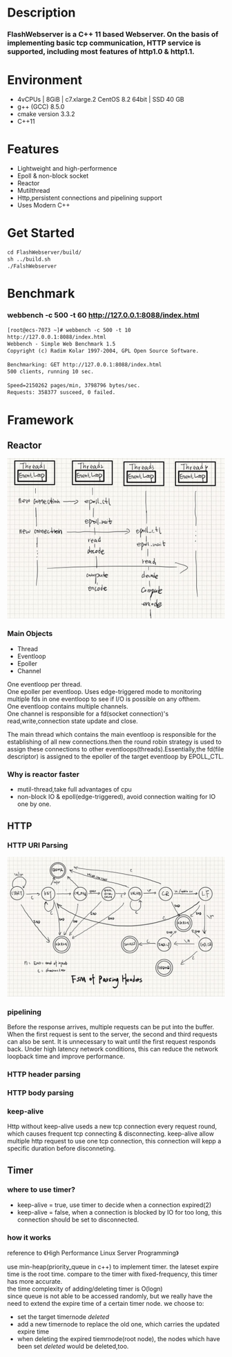 # Description
### FlashWebserver is a C++ 11 based Webserver. On the basis of implementing basic tcp communication, HTTP service is supported, including most features of http1.0 & http1.1. 
# Environment
- 4vCPUs | 8GiB | c7.xlarge.2 CentOS 8.2 64bit | SSD 40 GB
- g++ (GCC) 8.5.0
- cmake version 3.3.2
- C++11
# Features
- Lightweight and high-performence
- Epoll & non-block socket
- Reactor
- Mutilthread
- Http,persistent connections and pipelining support
- Uses Modern C++
# Get Started
```
cd FlashWebserver/build/
sh ../build.sh
./FalshWebserver
```
# Benchmark
### webbench -c 500 -t 60 http://127.0.0.1:8088/index.html
```
[root@ecs-7073 ~]# webbench -c 500 -t 10 http://127.0.0.1:8088/index.html
Webbench - Simple Web Benchmark 1.5
Copyright (c) Radim Kolar 1997-2004, GPL Open Source Software.

Benchmarking: GET http://127.0.0.1:8088/index.html
500 clients, running 10 sec.

Speed=2150262 pages/min, 3798796 bytes/sec.
Requests: 358377 susceed, 0 failed.
```
# Framework
## Reactor
![http header parse](./pics/reactor.jpg)
### Main Objects
- Thread
- Eventloop
- Epoller
- Channel  

One eventloop per thread.\
One epoller per eventloop. Uses edge-triggered mode to monitoring multiple fds in one eventloop to see if I/O is possible on any ofthem.\
One eventloop contains multiple channels.\
One channel is responsible for a fd(socket connection)'s read,write,connection state update and close.  
  
The main thread which contains the main eventloop is responsible for the establishing of all new connections.then the round robin strategy is used to assign these connections to other eventloops(threads).Essentially,the fd(file descriptor) is assigned to the epoller of the target eventloop by EPOLL_CTL.

### Why is reactor faster
- mutil-thread,take full advantages of cpu
- non-block IO & epoll(edge-triggered), avoid connection waiting for IO one by one.


## HTTP
### HTTP URI Parsing
![http header parse](./pics/http_header_parse.jpg)
### pipelining
Before the response arrives, multiple requests can be put into the buffer. When the first request is sent to the server, the second and third requests can also be sent. It is unnecessary to wait until the first request responds back. Under high latency network conditions, this can reduce the network loopback time and improve performance.
### HTTP header parsing
### HTTP body parsing
### keep-alive
Http without keep-alive useds a new tcp connection every request round, which causes frequent tcp connecting & disconnecting. keep-alive allow multiple http request to use one tcp connection, this connection will kepp a specific duration before disconneting.

## Timer
### where to use timer?
- keep-alive = true, use timer to decide when a connection expired(2)
- keep-alive = false, when a connection is blocked by IO for too long, this connection should be set to disconnected.
### how it works
reference to 《High Performance Linux Server Programming》  

use min-heap(priority_queue in c++) to implement timer. the lateset expire time is the root time. compare to the timer with fixed-frequency, this timer has more accurate.  
the time complexity of adding/deleting timer is O(logn)  
since queue is not able to be accessed randomly, but we really have the need to extend the expire time of a certain timer node. we choose to:  
- set the target timernode *deleted*
- add a new timernode to replace the old one, which carries the updated expire time
- when deleting the expired tiemrnode(root node), the nodes which have been set *deleted* would be deleted,too.
